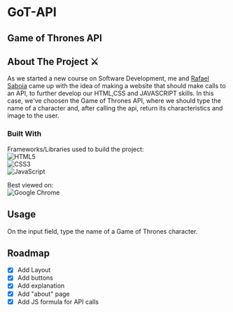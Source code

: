 # GoT-API
## Game of Thrones API
## About The Project ⚔

As we started a new course on Software Development, me and [Rafael Saboia](https://github.com/rafaelsaboia) came up with the idea of making
a website that should make calls to an API, to further develop our HTML,CSS and JAVASCRIPT skills. In this case, we've choosen the Game of Thrones API, where
we should type the name of a character and, after calling the api, return its characteristics and image to the user.

### Built With
Frameworks/Libraries used to build the project:<br>
![HTML5](https://img.shields.io/badge/html5-%23E34F26.svg?style=for-the-badge&logo=html5&logoColor=white)<br>
![CSS3](https://img.shields.io/badge/css3-%231572B6.svg?style=for-the-badge&logo=css3&logoColor=white)<br>
![JavaScript](https://img.shields.io/badge/javascript-%23323330.svg?style=for-the-badge&logo=javascript&logoColor=%23F7DF1E)<br>

Best viewed on:<br>
![Google Chrome](https://img.shields.io/badge/Google%20Chrome-4285F4?style=for-the-badge&logo=GoogleChrome&logoColor=white)<br>

## Usage
On the input field, type the name of a Game of Thrones character.

## Roadmap

- [x] Add Layout
- [x] Add buttons
- [x] Add explanation
- [x] Add "about" page
- [x] Add JS formula for API calls
